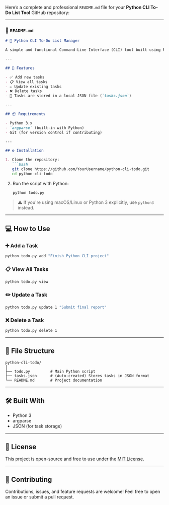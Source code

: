 Here’s a complete and professional `README.md` file for your **Python CLI To-Do List Tool** GitHub repository:

---

### 📄 `README.md`

````markdown
# 📝 Python CLI To-Do List Manager

A simple and functional Command-Line Interface (CLI) tool built using Python. This tool helps you manage your daily tasks directly from the terminal. You can add, view, update, and delete tasks using simple commands.

---

## 🚀 Features

- ✅ Add new tasks
- 📋 View all tasks
- ✏️ Update existing tasks
- ❌ Delete tasks
- 💾 Tasks are stored in a local JSON file (`tasks.json`)

---

## 📦 Requirements

- Python 3.x
- `argparse` (built-in with Python)
- Git (for version control if contributing)

---

## ⚙️ Installation

1. Clone the repository:
   ```bash
   git clone https://github.com/YourUsername/python-cli-todo.git
   cd python-cli-todo
````

2. Run the script with Python:

   ```bash
   python todo.py
   ```

> ⚠️ If you're using macOS/Linux or Python 3 explicitly, use `python3` instead.

---

## 💻 How to Use

### ➕ Add a Task

```bash
python todo.py add "Finish Python CLI project"
```

### 📋 View All Tasks

```bash
python todo.py view
```

### ✏️ Update a Task

```bash
python todo.py update 1 "Submit final report"
```

### ❌ Delete a Task

```bash
python todo.py delete 1
```

---

## 📁 File Structure

```
python-cli-todo/
│
├── todo.py         # Main Python script
├── tasks.json      # (Auto-created) Stores tasks in JSON format
└── README.md       # Project documentation
```

---

## 🛠️ Built With

* Python 3
* argparse
* JSON (for task storage)

---

## 📌 License

This project is open-source and free to use under the [MIT License](LICENSE).

---

## 🤝 Contributing

Contributions, issues, and feature requests are welcome! Feel free to open an issue or submit a pull request.
